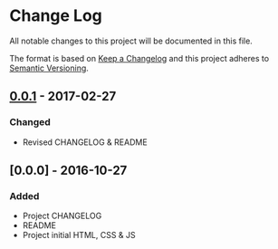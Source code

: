 # Change Log
All notable changes to this project will be documented in this file.

The format is based on [Keep a Changelog](http://keepachangelog.com/) 
and this project adheres to [Semantic Versioning](http://semver.org/).

## [0.0.1] - 2017-02-27
### Changed
- Revised CHANGELOG & README

## [0.0.0] - 2016-10-27
### Added
- Project CHANGELOG
- README
- Project initial HTML, CSS & JS

[0.0.1]: https://github.com/mlvnt/StartPage/compare/v0.0.1...HEAD
